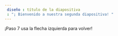 ```yaml
---
 diseño : título de la diapositiva
 : "¡ Bienvenido a nuestra segunda diapositiva! "
---
```

¡Paso 7
usa la flecha izquierda para volver!
